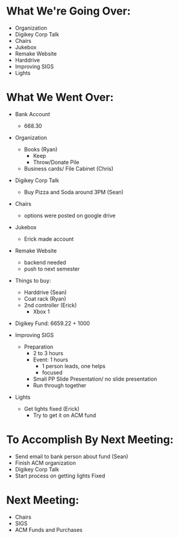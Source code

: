# What We're Going Over:
- Organization
- Digikey Corp Talk
- Chairs
- Jukebox
- Remake Website
- Harddrive
- Improving SIGS
- Lights


# What We Went Over:
- Bank Account
	- 668.30
- Organization
	- Books (Ryan)
		- Keep
		- Throw/Donate Pile 
	- Business cards/ File Cabinet (Chris) 
- Digikey Corp Talk
	- Buy Pizza and Soda around 3PM (Sean)
- Chairs
	- options were posted on google drive
- Jukebox
	- Erick made account
- Remake Website
	- backend needed 
	- push to next semester
- Things to buy:
	- Harddrive (Sean)
	- Coat rack (Ryan)
	- 2nd controller (Erick)  
		- Xbox 1

- Digikey Fund: 6659.22 + 1000 

- Improving SIGS
	- Preparation
		- 2 to 3 hours
		- Event: 1 hours
			- 1 person leads, one helps 
			- focused 
		- Small PP Slide Presentation/ no slide presentation
		- Run through together 
- Lights 
	- Get lights fixed (Erick)
		- Try to get it on ACM fund 



# To Accomplish By Next Meeting: 
- Send email to bank person about fund (Sean)	
- Finish ACM organization
- Digikey Corp Talk
- Start process on getting lights Fixed


# Next Meeting:
- Chairs
- SIGS
- ACM Funds and Purchases 












